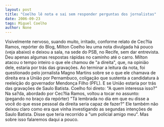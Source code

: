 ```yaml
---
layout: post
title: "Coelho lê nota e sai sem responder perguntas dos jornalistas"
date: 2006-09-23
tags: Miguel Coelho
author: None
---
```

Visivelmente nervoso, suando muito, irritado, conforme relato de Cec?lia Ramos, repórter do Blog, Milton Coelho leu uma nota divulgada há pouco (veja abaixo) e deixou a sala, na sede do PSB, no Recife, sem dar entrevista. Deu apenas algumas respostas rápidas no caminho até o carro.
Milton atacou o tempo inteiro o que ele chamou de \"a direita\", que, na opinião dele, estaria por trás das gravações. Ao terminar a leitura da nota, foi questionado pelo jornalista Magno Martins sobre se o que ele chamava de direita era a União por Pernambuco, coligação que sustenta a candidatura à reeleição do governador Mendonça Filho (PFL). E se União estaria por trás das gravações de Saulo Batista. Coelho foi direto: \"A quem interessa isso?\"
Na sa?da, abordado por Cec?lia Ramos, voltou a tocar no assunto: (pegando no braço da repórter)
 \"Tá lembrada no dia em que eu disse a você do que esse pessoal da direita seria capaz de fazer?\"
Ele também não deixou claro como era que vinha investigando as segundas intenções de Saulo Batista. Disse que teria recorrido a \"um policial amigo meu\". Mas sobre isso falaremos daqui a pouco. 
